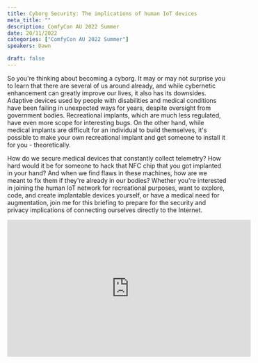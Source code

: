 ```yaml
---
title: Cyborg Security: The implications of human IoT devices
meta_title: ""
description: ComfyCon AU 2022 Summer
date: 20/11/2022
categories: ["ComfyCon AU 2022 Summer"]
speakers: Dawn

draft: false
---
```

So you're thinking about becoming a cyborg. It may or may not surprise you to learn that there are several of us around already, and while cybernetic enhancement can greatly improve our lives, it also has its downsides. Adaptive devices used by people with disabilities and medical conditions have been failing in unexpected ways for years, despite oversight from government bodies. Recreational implants, which are much less regulated, have even more scope for interesting bugs. On the other hand, while medical implants are difficult for an individual to build themselves, it's possible to make your own recreational implant and get someone to install it for you - theoretically.

How do we secure medical devices that constantly collect telemetry? How hard would it be for someone to hack that NFC chip that you got implanted in your hand? And when we find flaws in these machines, how are we meant to fix them if they're already in our bodies? Whether you're interested in joining the human IoT network for recreational purposes, want to explore, code, and create implantable devices yourself, or have a medical need for augmentation, join me for this briefing to prepare for the security and privacy implications of connecting ourselves directly to the Internet.

<iframe width="560" height="315" src="https://youtu.be/JXh1TwGDRVM?si=GUr463UVhH6MSc3O" title="YouTube video player" frameborder="0" allow="accelerometer; autoplay; clipboard-write; encrypted-media; gyroscope; picture-in-picture; web-share" allowfullscreen></iframe>